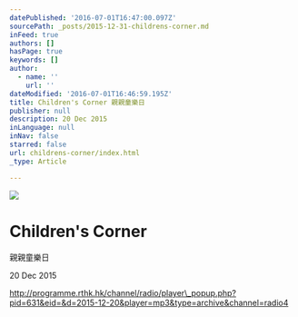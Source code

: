 ```yaml
---
datePublished: '2016-07-01T16:47:00.097Z'
sourcePath: _posts/2015-12-31-childrens-corner.md
inFeed: true
authors: []
hasPage: true
keywords: []
author:
  - name: ''
    url: ''
dateModified: '2016-07-01T16:46:59.195Z'
title: Children's Corner 親親童樂日
publisher: null
description: 20 Dec 2015
inLanguage: null
inNav: false
starred: false
url: childrens-corner/index.html
_type: Article

---
```

![](https://s3-us-west-2.amazonaws.com/the-grid-img/p/1fcaf432d2a8ddffd1706458a01f1fef69fa4856.jpg)

# Children's Corner  
親親童樂日

20 Dec 2015

http://programme.rthk.hk/channel/radio/player\_popup.php?pid=631&eid=&d=2015-12-20&player=mp3&type=archive&channel=radio4